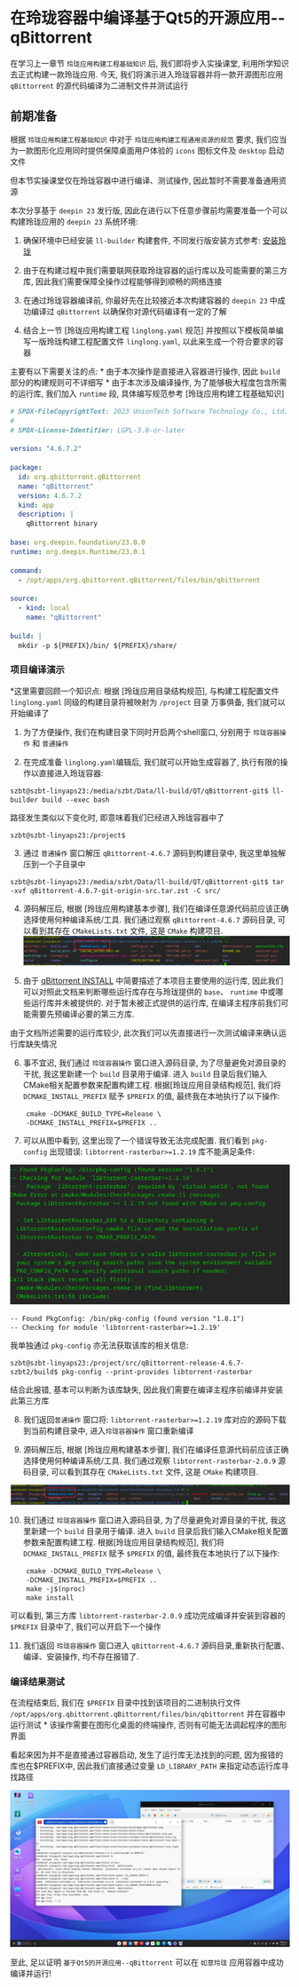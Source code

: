 # 在玲珑容器中编译基于Qt5的开源应用--qBittorrent

在学习上一章节 `玲珑应用构建工程基础知识` 后, 我们即将步入实操课堂, 利用所学知识去正式构建一款玲珑应用.
今天, 我们将演示进入玲珑容器并将一款开源图形应用 `qBittorrent` 的源代码编译为二进制文件并测试运行

## 前期准备

根据 `玲珑应用构建工程基础知识` 中对于 `玲珑应用构建工程通用资源的规范` 要求, 我们应当为一款图形化应用同时提供保障桌面用户体验的 `icons` 图标文件及 `desktop` 启动文件

但本节实操课堂仅在玲珑容器中进行编译、测试操作, 因此暂时不需要准备通用资源

本次分享基于 `deepin 23` 发行版, 因此在进行以下任意步骤前均需要准备一个可以构建玲珑应用的 `deepin 23` 系统环境:

1. 确保环境中已经安装 `ll-builder` 构建套件, 不同发行版安装方式参考: [安装玲珑](https://linyaps.org.cn/guide/start/install.html)

2. 由于在构建过程中我们需要联网获取玲珑容器的运行库以及可能需要的第三方库, 因此我们需要保障全操作过程能够得到顺畅的网络连接

3. 在通过玲珑容器编译前, 你最好先在比较接近本次构建容器的 `deepin 23` 中成功编译过 `qBittorrent` 以确保你对源代码编译有一定的了解

4. 结合上一节 [玲珑应用构建工程 `linglong.yaml` 规范] 并按照以下模板简单编写一版玲珑构建工程配置文件 `linglong.yaml`, 以此来生成一个符合要求的容器

主要有以下需要关注的点: \* 由于本次操作是直接进入容器进行操作, 因此 `build` 部分的构建规则可不详细写 \* 由于本次涉及编译操作, 为了能够极大程度包含所需的运行库, 我们加入 `runtime` 段, 具体编写规范参考 [玲珑应用构建工程基础知识]

```yaml
# SPDX-FileCopyrightText: 2023 UnionTech Software Technology Co., Ltd.
#
# SPDX-License-Identifier: LGPL-3.0-or-later

version: "4.6.7.2"

package:
  id: org.qbittorrent.qBittorrent
  name: "qBittorrent"
  version: 4.6.7.2
  kind: app
  description: |
    qBittorrent binary

base: org.deepin.foundation/23.0.0
runtime: org.deepin.Runtime/23.0.1

command:
  - /opt/apps/org.qbittorrent.qBittorrent/files/bin/qbittorrent

source:
  - kind: local
    name: "qBittorrent"

build: |
  mkdir -p ${PREFIX}/bin/ ${PREFIX}/share/
```

### 项目编译演示

\*这里需要回顾一个知识点: 根据 [玲珑应用目录结构规范], 与构建工程配置文件 `linglong.yaml` 同级的构建目录将被映射为 `/project` 目录
万事俱备, 我们就可以开始编译了

1. 为了方便操作, 我们在构建目录下同时开启两个shell窗口, 分别用于 `玲珑容器操作` 和 `普通操作`

2. 在完成准备 `linglong.yaml`编辑后, 我们就可以开始生成容器了, 执行有限的操作以直接进入玲珑容器:

```
szbt@szbt-linyaps23:/media/szbt/Data/ll-build/QT/qBittorrent-git$ ll-builder build --exec bash
```

路径发生类似以下变化时, 即意味着我们已经进入玲珑容器中了

```
szbt@szbt-linyaps23:/project$
```

3. 通过 `普通操作` 窗口解压 `qBittorrent-4.6.7` 源码到构建目录中, 我这里单独解压到一个子目录中

```
szbt@szbt-linyaps23:/media/szbt/Data/ll-build/QT/qBittorrent-git$ tar -xvf qBittorrent-4.6.7-git-origin-src.tar.zst -C src/
```

4. 源码解压后, 根据 [玲珑应用构建基本步骤], 我们在编译任意源代码前应该正确选择使用何种编译系统/工具. 我们通过观察 `qBittorrent-4.6.7` 源码目录, 可以看到其存在 `CMakeLists.txt` 文件, 这是 `CMake` 构建项目.
   ![1](image/2-1.png)

5. 由于 [qBittorrent INSTALL](https://github.com/qbittorrent/qBittorrent/blob/release-4.6.7/INSTALL) 中简要描述了本项目主要使用的运行库, 因此我们可以对照此文档来判断哪些运行库存在与玲珑提供的 `base`、 `runtime` 中或哪些运行库并未被提供的. 对于暂未被正式提供的运行库, 在编译主程序前我们可能需要先预编译必要的第三方库.

由于文档所述需要的运行库较少, 此次我们可以先直接进行一次测试编译来确认运行库缺失情况

6. 事不宜迟, 我们通过 `玲珑容器操作` 窗口进入源码目录, 为了尽量避免对源目录的干扰, 我这里新建一个 `build` 目录用于编译. 进入 `build` 目录后我们输入CMake相关配置参数来配置构建工程.
   根据[玲珑应用目录结构规范], 我们将 `DCMAKE_INSTALL_PREFIX` 赋予 `$PREFIX` 的值, 最终我在本地执行了以下操作:

```
	cmake -DCMAKE_BUILD_TYPE=Release \
	-DCMAKE_INSTALL_PREFIX=$PREFIX ..
```

7. 可以从图中看到, 这里出现了一个错误导致无法完成配置. 我们看到 `pkg-config` 出现错误: `libtorrent-rasterbar>=1.2.19` 库不能满足条件:

![error-1](image/2-error-1.png)

```
-- Found PkgConfig: /bin/pkg-config (found version "1.8.1")
-- Checking for module 'libtorrent-rasterbar>=1.2.19'
```

我单独通过 `pkg-config` 亦无法获取该库的相关信息:

```
szbt@szbt-linyaps23:/project/src/qBittorrent-release-4.6.7-szbt2/build$ pkg-config --print-provides libtorrent-rasterbar
```

结合此报错, 基本可以判断为该库缺失, 因此我们需要在编译主程序前编译并安装此第三方库

8. 我们返回`普通操作` 窗口将: `libtorrent-rasterbar>=1.2.19` 库对应的源码下载到当前构建目录中, 进入`玲珑容器操作` 窗口重新编译

9. 源码解压后, 根据 [玲珑应用构建基本步骤], 我们在编译任意源代码前应该正确选择使用何种编译系统/工具. 我们通过观察 `libtorrent-rasterbar-2.0.9` 源码目录, 可以看到其存在 `CMakeLists.txt` 文件, 这是 `CMake` 构建项目.

![2](image/2-2.png)

10. 我们通过 `玲珑容器操作` 窗口进入源码目录, 为了尽量避免对源目录的干扰, 我这里新建一个 `build` 目录用于编译. 进入 `build` 目录后我们输入CMake相关配置参数来配置构建工程.
    根据[玲珑应用目录结构规范], 我们将 `DCMAKE_INSTALL_PREFIX` 赋予 `$PREFIX` 的值, 最终我在本地执行了以下操作:

```
	cmake -DCMAKE_BUILD_TYPE=Release \
	-DCMAKE_INSTALL_PREFIX=$PREFIX ..
	make -j$(nproc)
	make install
```

可以看到, 第三方库 `libtorrent-rasterbar-2.0.9` 成功完成编译并安装到容器的 `$PREFIX` 目录中了, 我们可以开启下一个操作

11. 我们返回 `玲珑容器操作` 窗口进入 `qBittorrent-4.6.7` 源码目录,重新执行配置、编译、安装操作, 均不存在报错了.

### 编译结果测试

在流程结束后, 我们在 `$PREFIX` 目录中找到该项目的二进制执行文件 `/opt/apps/org.qbittorrent.qBittorrent/files/bin/qbittorrent` 并在容器中运行测试 \* 该操作需要在图形化桌面的终端操作, 否则有可能无法调起程序的图形界面

看起来因为并不是直接通过容器启动, 发生了运行库无法找到的问题, 因为报错的库也在$PREFIX中, 因此我们直接通过变量 `LD_LIBRARY_PATH` 来指定动态运行库寻找路径

![test](image/2-test.png)

至此, 足以证明 `基于Qt5的开源应用--qBittorrent` 可以在 `如意玲珑` 应用容器中成功编译并运行!
